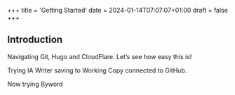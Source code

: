 +++
title = 'Getting Started'
date = 2024-01-14T07:07:07+01:00
draft = false
+++
## Introduction

Navigating Git, Hugo and CloudFlare. Let’s see how easy this is!

Trying IA Writer saving to Working Copy connected to GitHub.

Now trying Byword
